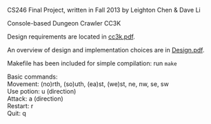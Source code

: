 CS246 Final Project, written in Fall 2013 by Leighton Chen & Dave Li

Console-based Dungeon Crawler CC3K

Design requirements are located in [cc3k.pdf](cc3k.pdf).

An overview of design and implementation choices are in [Design.pdf](Design.pdf).

Makefile has been included for simple compilation: run `make`

Basic commands:  
	Movement: (no)rth, (so)uth, (ea)st, (we)st, ne, nw, se, sw  
	Use potion: u (direction)  
	Attack: a (direction)  
	Restart: r    
	Quit: q  

